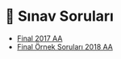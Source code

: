 # 📃 Sınav Soruları

<!--Index-->

- [Final 2017 AA](./Final%202017%20AA.pdf)
- [Final Örnek Soruları 2018 AA](./Final%20%C3%96rnek%20Sorular%C4%B1%202018%20AA.pdf)

<!--Index-->
